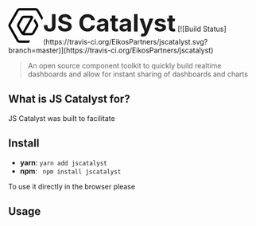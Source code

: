 <span >
  <img style='float:left' width='70' height='70' src='ep-logo-black.png' />
  <h1 style=' display: inline; font-size:48px'>JS Catalyst</h1>
</span>
[![Build Status](https://travis-ci.org/EikosPartners/jscatalyst.svg?branch=master)](https://travis-ci.org/EikosPartners/jscatalyst)

> An open source component toolkit to quickly build realtime dashboards and allow for instant sharing of dashboards and charts

## What is JS Catalyst for?
JS Catalyst was built to facilitate

## Install
- **yarn**: ` yarn add jscatalyst `
- **npm**: ` npm install jscatalyst`

To use it directly in the browser please

## Usage
